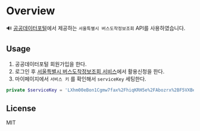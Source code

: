 # Overview
🔊 [공공데이터포털](https://data.go.kr)에서 제공하는 `서울특별시 버스도착정보조회` API를 사용하였습니다.

## Usage
1. 공공데이터포털 회원가입을 한다.
2. 로그인 후 [서울특별시 버스도착정보조회 서비스](https://www.data.go.kr/dataset/15000314/openapi.do)에서 활용신청을 한다.
3. 마이페이지에서 `서비스 키` 를 확인해서 `serviceKey` 세팅한다.
```php
private $serviceKey = 'LXhm00eBon1Cgmw7fax%2FhiqKRH5e%2FAbozrx%2BF5VXBeaEBePfGTAT1jKC0zXndIovFm%2FuquIINT%2Bd1exRD4XWUA%3D%3D';
```



## License
MIT